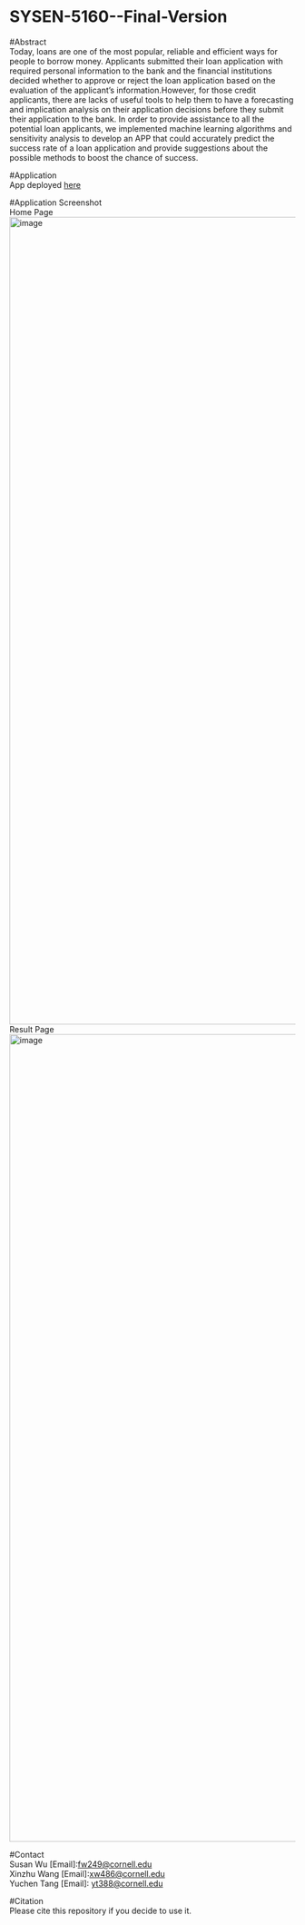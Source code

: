 # SYSEN-5160--Final-Version
#Abstract\
  Today, loans are one of the most popular, reliable and efficient ways for people to borrow money. Applicants submitted their loan application with required personal information to the bank and the financial institutions decided whether to approve or reject the loan application based on the evaluation of the applicant’s information.However, for those credit applicants, there are lacks of useful tools to help them to have a forecasting and implication analysis on their application decisions before they submit their application to the bank. In order to provide assistance to all the potential loan applicants, we implemented machine learning algorithms and sensitivity analysis to develop an APP that could accurately predict the success rate of a loan application and provide suggestions about the possible methods to boost the chance of success. 

#Application\
  App deployed [here](https://share.streamlit.io/kitsusan1998/sysen-5160--final-version/main/app.py)

#Application Screenshot\
  Home Page
<img width="1423" alt="image" src="https://user-images.githubusercontent.com/91804679/169677815-8e75d98c-e73b-45a1-a94d-73d5059c88c5.png">\
  Result Page
<img width="1423" alt="image" src="https://user-images.githubusercontent.com/91804679/169677915-8ae9139b-dcf4-438f-8c73-3b894a92cb6e.png">

#Contact\
  Susan Wu [Email]:fw249@cornell.edu\
Xinzhu Wang [Email]:xw486@cornell.edu\
Yuchen Tang [Email]: yt388@cornell.edu
  
#Citation\
 Please cite this repository if you decide to use it.
